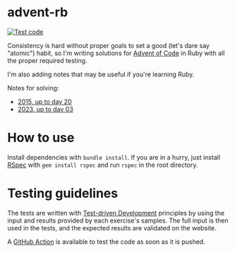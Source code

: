 # advent-rb

[![Test code](https://github.com/joshleaves/advent-rb/actions/workflows/rspec.yml/badge.svg)](https://github.com/joshleaves/advent-rb/actions/workflows/rspec.yml)

Consistency is hard without proper goals to set a good (let's dare say "atomic") habit, so I'm writing solutions for [Advent of Code](https://adventofcode.com/) in Ruby with all the proper required testing.

I'm also adding notes that may be useful if you're learning Ruby.

Notes for solving:
* [2015, up to day 20](year_2015.md)
* [2023, up to day 03](year_2023.md)

# How to use
Install dependencies with `bundle install`. If you are in a hurry, just install [RSpec](https://github.com/rspec/rspec-metagem) with `gem install rspec` and run `rspec` in the root directory.

# Testing guidelines
The tests are written with [Test-driven Development](https://en.wikipedia.org/wiki/Test-driven_development) principles by using the input and results provided by each exercise's samples. The  full input is then used in the tests, and the expected results are validated on the website.

A [GitHub Action](https://docs.github.com/en/actions) is available to test the code as soon as it is pushed.
